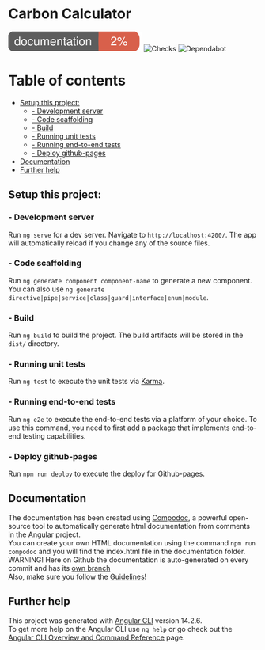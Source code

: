 # Carbon Calculator
![Documentation Coverage](https://raw.githubusercontent.com/Benji377/carbon-calculator/angular-docu/images/coverage-badge-documentation.svg)
![Checks](https://badgen.net/github/checks/benji377/carbon-calculator/master)
![Dependabot](https://badgen.net/github/dependabot/benji377/carbon-calculator)

# Table of contents

- [Setup this project:](#setup-this-project)
  - [- Development server](#--development-server)
  - [- Code scaffolding](#--code-scaffolding)
  - [- Build](#--build)
  - [- Running unit tests](#--running-unit-tests)
  - [- Running end-to-end tests](#--running-end-to-end-tests)
  - [- Deploy github-pages](#--deploy-github-pages)
- [Documentation](#documentation)
- [Further help](#further-help)

## Setup this project:

### - Development server

Run `ng serve` for a dev server. Navigate to `http://localhost:4200/`. The app will automatically reload if you change any of the source files.

### - Code scaffolding

Run `ng generate component component-name` to generate a new component. You can also use `ng generate directive|pipe|service|class|guard|interface|enum|module`.

### - Build

Run `ng build` to build the project. The build artifacts will be stored in the `dist/` directory.

### - Running unit tests

Run `ng test` to execute the unit tests via [Karma](https://karma-runner.github.io).

### - Running end-to-end tests

Run `ng e2e` to execute the end-to-end tests via a platform of your choice. To use this command, you need to first add a package that implements end-to-end testing capabilities.

### - Deploy github-pages
Run `npm run deploy` to execute the deploy for Github-pages.


## Documentation

The documentation has been created using [Compodoc](https://compodoc.app/), a powerful open-source tool to automatically generate
html documentation from comments in the Angular project. \
You can create your own HTML documentation using the command `npm run compodoc` and you will find the index.html file in the documentation folder. \
WARNING! Here on Github the documentation is auto-generated on every commit and has its [own branch](https://github.com/Benji377/carbon-calculator/tree/angular-docu) \
Also, make sure you follow the [Guidelines](DOCUMENTING.md)!

## Further help
This project was generated with [Angular CLI](https://github.com/angular/angular-cli) version 14.2.6. \
To get more help on the Angular CLI use `ng help` or go check out the [Angular CLI Overview and Command Reference](https://angular.io/cli) page.
